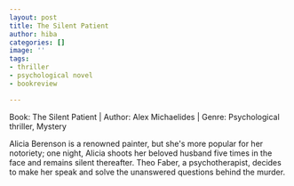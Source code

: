 ```yaml
---
layout: post
title: The Silent Patient
author: hiba
categories: []
image: ''
tags:
- thriller
- psychological novel
- bookreview

---
```

Book: The Silent Patient | Author: Alex Michaelides | Genre: Psychological thriller, Mystery

Alicia Berenson is a renowned painter, but she's more popular for her notoriety; one night, Alicia shoots her beloved husband five times in the face and remains silent thereafter. Theo Faber, a psychotherapist, decides to make her speak and solve the unanswered questions behind the murder.